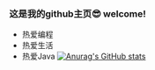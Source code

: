 ### 这是我的github主页😎 welcome!
- 热爱编程
- 热爱生活
- 热爱Java
[![Anurag's GitHub stats](https://github-readme-stats.vercel.app/api?username=JCven-chao)](https://github.com/anuraghazra/github-readme-stats)
